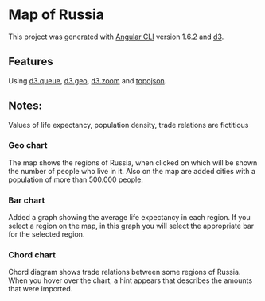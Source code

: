 # Map of Russia

This project was generated with [Angular CLI](https://github.com/angular/angular-cli) version 1.6.2 and [d3](https://github.com/d3/d3).

## Features

Using [d3.queue](https://github.com/d3/d3-queue), [d3.geo](https://github.com/d3/d3-geo), [d3.zoom](https://github.com/d3/d3-zoom) and [topojson](https://github.com/topojson/topojson).

## Notes:
Values of life expectancy, population density, trade relations are fictitious

### Geo chart
The map shows the regions of Russia, when clicked on which will be shown the number of people who live in it. Also on the map are added cities with a population of more than 500.000 people. 

### Bar chart
Added a graph showing the average life expectancy in each region. If you select a region on the map, in this graph you will select the appropriate bar for the selected region.

### Chord chart
Chord diagram shows trade relations between some regions of Russia. When you hover over the chart, a hint appears that describes the amounts that were imported.
